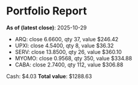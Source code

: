 # Portfolio Report
**As of (latest close)**: 2025-10-29

- ARQ: close 6.6600, qty 37, value $246.42
- UPXI: close 4.5400, qty 8, value $36.32
- SERV: close 13.8500, qty 26, value $360.10
- MYOMO: close 0.9568, qty 350, value $334.88
- CABA: close 2.7400, qty 112, value $306.88

Cash: $4.03
**Total value**: $1288.63